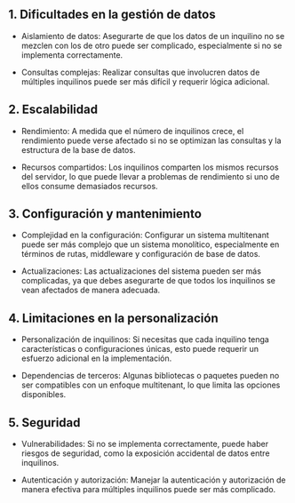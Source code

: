 ## 1. Dificultades en la gestión de datos

- Aislamiento de datos: Asegurarte de que los datos de un inquilino no se mezclen con los de otro puede ser complicado, especialmente si no se implementa correctamente.

- Consultas complejas: Realizar consultas que involucren datos de múltiples inquilinos puede ser más difícil y requerir lógica adicional.

## 2. Escalabilidad

- Rendimiento: A medida que el número de inquilinos crece, el rendimiento puede verse afectado si no se optimizan las consultas y la estructura de la base de datos.

- Recursos compartidos: Los inquilinos comparten los mismos recursos del servidor, lo que puede llevar a problemas de rendimiento si uno de ellos consume demasiados recursos.

## 3. Configuración y mantenimiento

- Complejidad en la configuración: Configurar un sistema multitenant puede ser más complejo que un sistema monolítico, especialmente en términos de rutas, middleware y configuración de base de datos.

- Actualizaciones: Las actualizaciones del sistema pueden ser más complicadas, ya que debes asegurarte de que todos los inquilinos se vean afectados de manera adecuada.

## 4. Limitaciones en la personalización

- Personalización de inquilinos: Si necesitas que cada inquilino tenga características o configuraciones únicas, esto puede requerir un esfuerzo adicional en la implementación.

- Dependencias de terceros: Algunas bibliotecas o paquetes pueden no ser compatibles con un enfoque multitenant, lo que limita las opciones disponibles.

## 5. Seguridad

- Vulnerabilidades: Si no se implementa correctamente, puede haber riesgos de seguridad, como la exposición accidental de datos entre inquilinos.

- Autenticación y autorización: Manejar la autenticación y autorización de manera efectiva para múltiples inquilinos puede ser más complicado.
